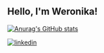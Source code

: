 
## Hello, I'm Weronika!

[![Anurag's GitHub stats](https://github-readme-stats.vercel.app/api?username=wzamlynny&show_icons=true&count_private=true&hide=stars&theme=onedark)](https://github.com/anuraghazra/github-readme-stats)

[![linkedin](https://img.shields.io/badge/linkedin-0A66C2?style=for-the-badge&logo=linkedin&logoColor=white)](https://www.linkedin.com/in/wzamlynny/)

<!--
**wzamlynny/wzamlynny** is a ✨ _special_ ✨ repository because its `README.md` (this file) appears on your GitHub profile.

Here are some ideas to get you started:

- 🔭 I’m currently working on ...
- 🌱 I’m currently learning ...
- 👯 I’m looking to collaborate on ...
- 🤔 I’m looking for help with ...
- 💬 Ask me about ...
- 📫 How to reach me: ...
- 😄 Pronouns: ...
- ⚡ Fun fact: ...
-->
